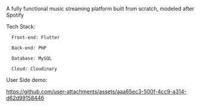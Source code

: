 A fully functional music streaming platform built from scratch, modeled after Spotify

Tech Stack:

      Front-end: Flutter
  
      Back-end: PHP
  
      Database: MySQL
  
      Cloud: Cloudinary

User Side demo:




https://github.com/user-attachments/assets/aaa65ec3-500f-4cc9-a314-d62d99158446

